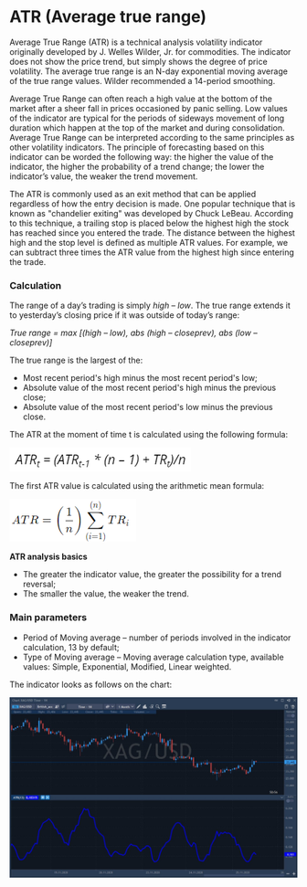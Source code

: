 # ATR \(Average true range\)

Average True Range \(ATR\) is a technical analysis volatility indicator originally developed by J. Welles Wilder, Jr. for commodities. The indicator does not show the price trend, but simply shows the degree of price volatility. The average true range is an N-day exponential moving average of the true range values. Wilder recommended a 14-period smoothing.

Average True Range can often reach a high value at the bottom of the market after a sheer fall in prices occasioned by panic selling. Low values of the indicator are typical for the periods of sideways movement of long duration which happen at the top of the market and during consolidation. Average True Range can be interpreted according to the same principles as other volatility indicators. The principle of forecasting based on this indicator can be worded the following way: the higher the value of the indicator, the higher the probability of a trend change; the lower the indicator’s value, the weaker the trend movement.

The  ATR is commonly used as an exit method that can be applied regardless of how the entry decision is made. One popular technique that is known as "chandelier exiting" was developed by Chuck LeBeau. According to this technique, a trailing stop is placed below the highest high the stock has reached since you entered the trade. The distance between the highest high and the stop level is defined as multiple ATR values. For example, we can subtract three times the ATR value from the highest high since entering the trade.

### Calculation

The range of a day’s trading is simply _high – low_. The true range extends it to yesterday’s closing price if it was outside of today’s range:

_True range = max \[\(high – low\), abs \(high – closeprev\), abs \(low – closeprev\)\]_

The true range is the largest of the:

* Most recent period's high minus the most recent period's low;
* Absolute value of the most recent period's high minus the previous close;
* Absolute value of the most recent period's low minus the previous close.

The ATR at the moment of time t is calculated using the following formula:

![](../../../../.gitbook/assets/image%20%2844%29.png)

The first ATR value is calculated using the arithmetic mean formula:

![](../../../../.gitbook/assets/image%20%2841%29.png)

**ATR analysis basics**

* The greater the indicator value, the greater the possibility for a trend reversal;
* The smaller the value, the weaker the trend.

### Main parameters

* Period of Moving average – number of periods involved in the indicator calculation, 13 by default;
* Type of Moving average – Moving average calculation type, available values: Simple, Exponential, Modified, Linear weighted.

The indicator looks as follows on the chart:

![](../../../../.gitbook/assets/screenshot_2%20%2829%29.jpg)




